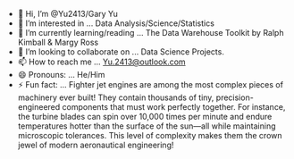 - 👋 Hi, I’m @Yu2413/Gary Yu
- 👀 I’m interested in ... Data Analysis/Science/Statistics
- 🌱 I’m currently learning/reading ... The Data Warehouse Toolkit by Ralph Kimball & Margy Ross
- 💞️ I’m looking to collaborate on ... Data Science Projects.
- 📫 How to reach me ... Yu.2413@outlook.com
- 😄 Pronouns: ... He/Him
- ⚡ Fun fact: ... Fighter jet engines are among the most complex pieces of machinery ever built! They contain thousands of tiny, precision-engineered components that must work perfectly together. 
                    For instance, the turbine blades can spin over 10,000 times per minute and endure temperatures hotter than the surface of the sun—all while maintaining microscopic tolerances. 
                      This level of complexity makes them the crown jewel of modern aeronautical engineering!
<!---
Yu2413/Yu2413 is a ✨ special ✨ repository because its `README.md` (this file) appears on your GitHub profile.
You can click the Preview link to take a look at your changes.
--->
